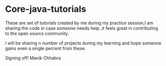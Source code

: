 # Core-java-tutorials
These are set of tutorials created by me during my practice session,I am sharing the code in case someone needs help ,it feels great in contributing to the open source community. 

I will be sharing n number of projects during my learning and hope someone gains even a single percent from these.

Signing off! 
Manik Chhabra
